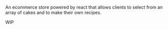 An ecommerce store powered by react that allows clients to select from an array of 
cakes and to make their own recipes.

WIP